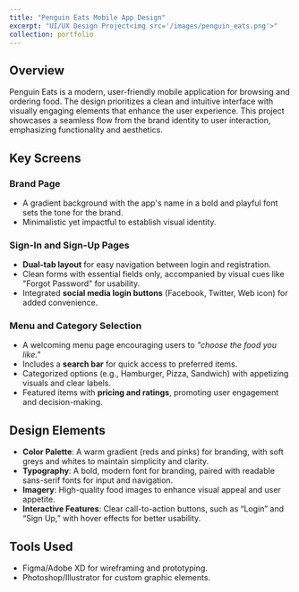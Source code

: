 ```yaml
---
title: "Penguin Eats Mobile App Design"
excerpt: "UI/UX Design Project<img src='/images/penguin_eats.png'>"
collection: portfolio
---
```


## Overview
Penguin Eats is a modern, user-friendly mobile application for browsing and ordering food. The design prioritizes a clean and intuitive interface with visually engaging elements that enhance the user experience. This project showcases a seamless flow from the brand identity to user interaction, emphasizing functionality and aesthetics.

## Key Screens

### Brand Page
- A gradient background with the app's name in a bold and playful font sets the tone for the brand.
- Minimalistic yet impactful to establish visual identity.

### Sign-In and Sign-Up Pages
- **Dual-tab layout** for easy navigation between login and registration.
- Clean forms with essential fields only, accompanied by visual cues like "Forgot Password" for usability.
- Integrated **social media login buttons** (Facebook, Twitter, Web icon) for added convenience.

### Menu and Category Selection
- A welcoming menu page encouraging users to *"choose the food you like."*
- Includes a **search bar** for quick access to preferred items.
- Categorized options (e.g., Hamburger, Pizza, Sandwich) with appetizing visuals and clear labels.
- Featured items with **pricing and ratings**, promoting user engagement and decision-making.

## Design Elements
- **Color Palette**: A warm gradient (reds and pinks) for branding, with soft greys and whites to maintain simplicity and clarity.
- **Typography**: A bold, modern font for branding, paired with readable sans-serif fonts for input and navigation.
- **Imagery**: High-quality food images to enhance visual appeal and user appetite.
- **Interactive Features**: Clear call-to-action buttons, such as “Login” and “Sign Up,” with hover effects for better usability.

## Tools Used
- Figma/Adobe XD for wireframing and prototyping.
- Photoshop/Illustrator for custom graphic elements.
